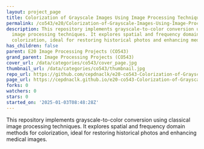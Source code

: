 ```yaml
---
layout: project_page
title: Colorization of Grayscale Images Using Image Processing Techniques
permalink: /co543/e20/Colorization-of-Grayscale-Images-Using-Image-Processing-Techniques/
description: This repository implements grayscale-to-color conversion using classical
  image processing techniques. It explores spatial and frequency domain methods for
  colorization, ideal for restoring historical photos and enhancing medical images.
has_children: false
parent: E20 Image Processing Projects (CO543)
grand_parent: Image Processing Projects (CO543)
cover_url: /data/categories/co543/cover_page.jpg
thumbnail_url: /data/categories/co543/thumbnail.jpg
repo_url: https://github.com/cepdnaclk/e20-co543-Colorization-of-Grayscale-Images-Using-Image-Processing-Techniques
page_url: https://cepdnaclk.github.io/e20-co543-Colorization-of-Grayscale-Images-Using-Image-Processing-Techniques
forks: 0
watchers: 0
stars: 0
started_on: '2025-01-03T08:48:28Z'
---
```


This repository implements grayscale-to-color conversion using classical image processing techniques. It explores spatial and frequency domain methods for colorization, ideal for restoring historical photos and enhancing medical images.
